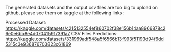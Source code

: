 The generated datasets and the output csv files are too big to upload on github, please see them on kaggle at the following links:

Processed Dataset: https://kaggle.com/datasets/c215132554ef860702f38e156b14aa8966878c26e0e6bb8e4d070415917391a7
CSV Files Predictions: https://kaggle.com/datasets/331969adf548a5f6566b13f993f51193d94f6dd5315c3e936876703823c61869
